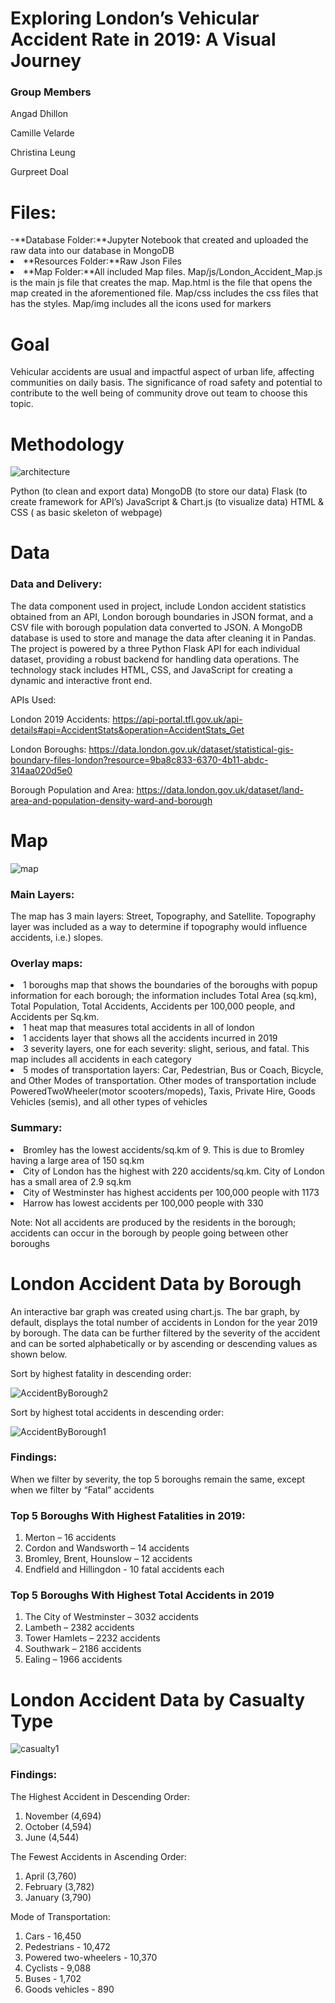 # Exploring London’s Vehicular Accident Rate in 2019: A Visual Journey

<h3>Group Members</h3><p>
Angad Dhillon<p>
Camille Velarde<p>
Christina Leung<p>
Gurpreet Doal<p>

<h1>Files: </h1>
-**Database Folder:**Jupyter Notebook that created and uploaded the raw data into our database in MongoDB
<li>**Resources Folder:**Raw Json Files</li>
<li>**Map Folder:**All included Map files. Map/js/London_Accident_Map.js is the main js file that creates the map. Map.html is the file that opens the map created in the aforementioned file. Map/css includes the css files that has the styles. Map/img includes all the icons used for markers</li>

<h1> Goal </h1>

Vehicular accidents are usual and impactful aspect of urban life, affecting communities on daily basis. The significance of road safety and potential to contribute to the well being of community drove out team to choose this topic.


<h1> Methodology </h1>

![architecture](https://github.com/tinalina1003/project3-group6/assets/127992819/0f7bada7-d2b7-40c2-b71e-7a3c3c7a2bfb)

Python (to clean and export data)
MongoDB (to store our data)
Flask (to create framework for API’s)
JavaScript & Chart.js (to visualize data)
HTML & CSS ( as basic skeleton of webpage)


<h1> Data </h1>

<h3>Data and Delivery:</h3>
The data component used in project, include London accident statistics obtained from an API, London borough boundaries in JSON format, and a CSV file with borough population data converted to JSON. A MongoDB database is used to store and manage the data after cleaning it in Pandas. The project is powered by a  three Python Flask API for each individual dataset, providing a robust backend for handling data operations. The technology stack includes HTML, CSS, and JavaScript for creating a dynamic and interactive front end.

APIs Used: <p>
London 2019 Accidents:
https://api-portal.tfl.gov.uk/api-details#api=AccidentStats&operation=AccidentStats_Get

London Boroughs:
https://data.london.gov.uk/dataset/statistical-gis-boundary-files-london?resource=9ba8c833-6370-4b11-abdc-314aa020d5e0

Borough Population and Area:
https://data.london.gov.uk/dataset/land-area-and-population-density-ward-and-borough


<h1> Map </h1>

![map](https://github.com/tinalina1003/project3-group6/assets/127992819/6ac06b07-2205-4f7f-979c-d1d0db1fc7a3)

<h3>Main Layers: </h3>
The map has 3 main layers: Street, Topography, and Satellite. Topography layer was included as a way to determine if topography would influence accidents, i.e.) slopes.

<h3>Overlay maps: </h3>
<li>1 boroughs map that shows the boundaries of the boroughs with popup information for each borough; the information includes Total Area (sq.km), Total Population, Total Accidents, Accidents per 100,000 people, and Accidents per Sq.km.</li>
<li>1 heat map that measures total accidents in all of london</li>
<li>1 accidents layer that shows all the accidents incurred in 2019</li>
<li>3 severity layers, one for each severity: slight, serious, and fatal. This map includes all accidents in each category</li>
<li>5 modes of transportation layers: Car, Pedestrian, Bus or Coach, Bicycle, and Other Modes of transportation. Other modes of transportation include PoweredTwoWheeler(motor scooters/mopeds), Taxis, Private Hire, Goods Vehicles (semis), and all other types of vehicles</li>

<h3>Summary: </h3>

<li>Bromley has the lowest accidents/sq.km of 9. This is due to Bromley having a large area of 150 sq.km</li>
<li>City of London has the highest with 220 accidents/sq.km. City of London has a small area of 2.9 sq.km</li>
<li>City of Westminster has highest accidents per 100,000 people with 1173</li>
<li>Harrow has lowest accidents per 100,000 people with 330</li>

Note: Not all accidents are produced by the residents in the borough; accidents can occur in the borough by people going between other boroughs

<h1> London Accident Data by Borough</h1>

An interactive bar graph was created using chart.js. The bar graph, by default, displays the total number of accidents in London for the year 2019 by borough. The data can be further filtered by the severity of the accident and can be sorted alphabetically or by ascending or descending values as shown below.

Sort by highest fatality in descending order:

![AccidentByBorough2](https://github.com/tinalina1003/project3-group6/assets/127992819/6cc6d422-6469-49ec-8525-7a9e737753cc)

Sort by highest total accidents in descending order:

![AccidentByBorough1](https://github.com/tinalina1003/project3-group6/assets/127992819/fc84405f-924d-4454-95f8-1c483644a19e)

<h3>Findings: </h3>
When we filter by severity, the top 5 boroughs remain the same, except when we filter by “Fatal” accidents

<h3>Top 5 Boroughs With Highest Fatalities in 2019: </h3>

1. Merton – 16 accidents
1. Cordon and Wandsworth – 14 accidents
1. Bromley, Brent, Hounslow – 12 accidents
1. Endfield and Hillingdon - 10 fatal accidents each

<h3>Top 5 Boroughs With Highest Total Accidents in 2019</h3>

1. The City of Westminster – 3032 accidents
1. Lambeth – 2382 accidents
1. Tower Hamlets – 2232 accidents
1. Southwark – 2186 accidents
1. Ealing – 1966 accidents

<h1>London Accident Data by Casualty Type</h1>


![casualty1](https://github.com/tinalina1003/project3-group6/assets/127992819/d2de7958-41ab-4374-9266-4c19c0f93979)

<h3>Findings: </h3>

The Highest Accident in Descending Order: 

1. November (4,694)
1. October (4,594)
1. June (4,544)

The Fewest Accidents in Ascending Order: 

1. April (3,760)
1. February (3,782)
1. January (3,790)

Mode of Transportation:

1. Cars - 16,450
1. Pedestrians - 10,472
1. Powered two-wheelers - 10,370
1. Cyclists - 9,088
1. Buses - 1,702
1. Goods vehicles - 890
